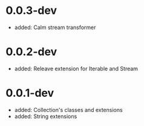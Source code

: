 # 0.0.3-dev
  
- added: Calm stream transformer

# 0.0.2-dev
  
- added: Releave extension for Iterable and Stream

# 0.0.1-dev
  
- added: Collection's classes and extensions
- added: String extensions
